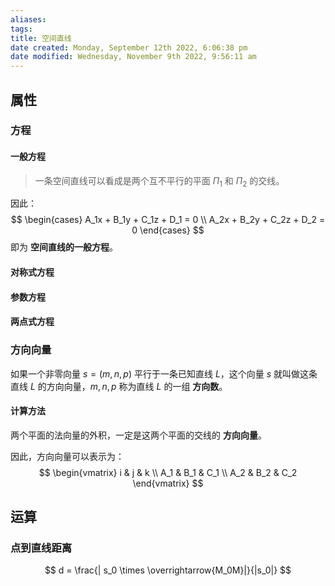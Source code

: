 ```yaml
---
aliases: 
tags: 
title: 空间直线
date created: Monday, September 12th 2022, 6:06:38 pm
date modified: Wednesday, November 9th 2022, 9:56:11 am
---
```


## 属性

### 方程

#### 一般方程

> 一条空间直线可以看成是两个互不平行的平面 $\Pi_1$ 和 $\Pi_2$ 的交线。

因此：
$$
\begin{cases}
A_1x + B_1y + C_1z + D_1 = 0 \\
A_2x + B_2y + C_2z + D_2 = 0
\end{cases}
$$
即为 **空间直线的一般方程**。

#### 对称式方程

#### 参数方程

#### 两点式方程

### 方向向量

如果一个非零向量 $s = (m, n, p)$ 平行于一条已知直线 $L$，这个向量 $s$ 就叫做这条直线 $L$ 的方向向量，$m, n, p$ 称为直线 $L$ 的一组 **方向数**。

#### 计算方法

两个平面的法向量的外积，一定是这两个平面的交线的 **方向向量**。

因此，方向向量可以表示为：
$$
\begin{vmatrix}
i & j & k \\
A_1 & B_1 & C_1 \\
A_2 & B_2 & C_2
\end{vmatrix}
$$

## 运算

### 点到直线距离

$$
d = \frac{| s_0 \times \overrightarrow{M_0M}|}{|s_0|}
$$
